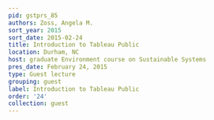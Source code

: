 ```yaml
---
pid: gstprs_85
authors: Zoss, Angela M.
sort_year: 2015
sort_date: 2015-02-24
title: Introduction to Tableau Public
location: Durham, NC
host: graduate Environment course on Sustainable Systems
pres_date: February 24, 2015
type: Guest lecture
grouping: guest
label: Introduction to Tableau Public
order: '24'
collection: guest
---
```

